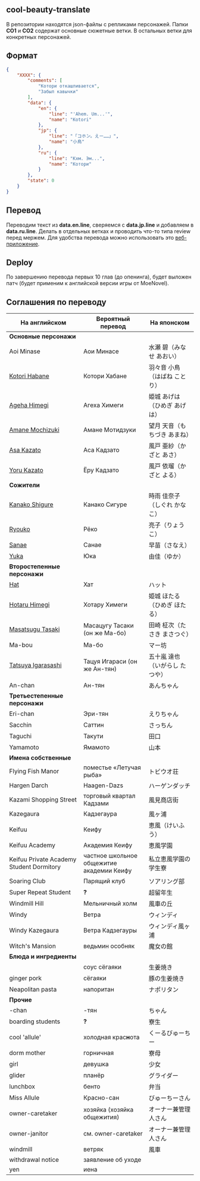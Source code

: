 ## cool-beauty-translate
В репозитории находятся json-файлы с репликами персонажей.
Папки **CO1** и **CO2** содержат основные сюжетные ветки. В остальных ветки для конкретных персонажей.

## Формат
```json
{
    "XXXX": {
        "comments": [
        	"Котори откашливается",
        	"Забыл кавычки"
        ],
        "data": {
            "en": {
                "line": "'Ahem. Um...'",
                "name": "Kotori"
            },
            "jp": {
                "line": "「コホン。えー……」",
                "name": "小鳥"
            },
            "ru": {
                "line": "Кхм. Эм...",
                "name": "Котори"
            }
        },
        "state": 0
    }
}
```

## Перевод
Переводим текст из **data.en.line**, сверяемся с **data.jp.line** и добавляем в **data.ru.line**. Делать в отдельных ветках и проводить что-то типа review перед мержем.
Для удобства перевода можно использовать это [веб-приложение](http://mongolrgata.github.io/mongolrgata-junkbox/trans-ws2json-v2/).

## Deploy
По завершению перевода первых 10 глав (до опенинга), будет выложен патч (будет применим к английской версии игры от MoeNovel).

## Соглашения по переводу
| На английском                                            | Вероятный перевод                         | На японском |
| -------------------------------------------------------- | ----------------------------------------- | ----------- |
| **Основные персонажи**                                   |                                           | |
| Aoi Minase                                               | Аои Минасе                                | 水瀬 碧（みなせ あおい） |
| [Kotori Habane](http://puu.sh/jrxc2/71c686a12f.png)      | Котори Хабане                             | 羽々音 小鳥（はばね ことり） |
| [Ageha Himegi](http://puu.sh/jrxc7/e6d6305735.png)       | Агеха Химеги                              | 姫城 あげは（ひめぎ あげは） |
| [Amane Mochizuki](http://puu.sh/jrxch/0b22c98835.png)    | Амане Мотидзуки                           | 望月 天音（もちづき あまね） |
| [Asa Kazato](http://puu.sh/jrxct/4b62c18cfd.png)         | Аса Кадзато                               | 風戸 亜紗（かざと あさ） |
| [Yoru Kazato](http://puu.sh/jrxcx/e60a68cc78.png)        | Ёру Кадзато                               | 風戸 依瑠（かざと よる） |
| **Сожители**                                             |                                           | |
| [Kanako Shigure](http://puu.sh/jrxcJ/de61ffe585.png)     | Канако Сигуре                             | 時雨 佳奈子（しぐれ かなこ） |
| [Ryouko](http://puu.sh/jrxd8/45a44ba5fe.png)             | Рёко                                      | 亮子（りょうこ） |
| [Sanae](http://puu.sh/jrxd4/a9e2338e4d.png)              | Санае                                     | 早苗（さなえ） |
| [Yuka](http://puu.sh/jrxde/d7c12046dd.png)               | Юка                                       | 由佳（ゆか） |
| **Второстепенные персонажи**                             |                                           | |
| [Hat](http://puu.sh/jrxdh/81e278893f.png)                | Хат                                       | ハット |
| [Hotaru Himegi](http://puu.sh/jrxcF/39bed8c19b.png)      | Хотару Химеги                             | 姫城 ほたる（ひめぎ ほたる） |
| [Masatsugu Tasaki](http://puu.sh/jrxcX/0dfbb06ea0.png)   | Масацугу Тасаки (он же Ма-бо)             | 田崎 柾次（たさき まさつぐ） |
| Ma-bou                                                   | Ма-бо                                     | マー坊 |
| [Tatsuya Igarasashi](http://puu.sh/jrxcS/c2110205ee.png) | Тацуя Игараси (он же Ан-тян)              | 五十嵐 達也（いがらし たつや） |
| An-chan                                                  | Ан-тян                                    | あんちゃん |
| **Третьестепенные персонажи**                            |                                           | |
| Eri-chan                                                 | Эри-тян                                   | えりちゃん |
| Sacchin                                                  | Саттин                                    | さっちん |
| Taguchi                                                  | Такути                                    | 田口 |
| Yamamoto                                                 | Ямамото                                   | 山本 |
| **Имена собственные**                                    |                                           | |
| Flying Fish Manor                                        | поместье «Летучая рыба»                   | トビウオ荘 |
| Hargen Darch                                             | Haagen-Dazs                               | ハーゲンダッチ |
| Kazami Shopping Street                                   | торговый квартал Кадзами                  | 風見商店街 |
| Kazegaura                                                | Кадзегаура                                | 風ヶ浦 |
| Keifuu                                                   | Кеифу                                     | 恵風（けいふう） |
| Keifuu Academy                                           | Академия Кеифу                            | 恵風学園 |
| Keifuu Private Academy Student Dormitory                 | частное школьное общежитие академии Кеифу | 私立恵風学園の学生寮 |
| Soaring Club                                             | Парящий клуб                              | ソアリング部 |
| Super Repeat Student                                     | **?**                                     | 超留年生 |
| Windmill Hill                                            | Мельничный холм                           | 風車の丘 |
| Windy                                                    | Ветра                                     | ウィンディ |
| Windy Kazegaura                                          | Ветра Кадзегауры                          | ウィンディ風ヶ浦 |
| Witch's Mansion                                          | ведьмин особняк                           | 魔女の館 |
| **Блюда и ингредиенты**                                  |                                           | |
|                                                          | соус сёгаяки                              | 生姜焼き |
| ginger pork                                              | сёгаяки                                   | 豚の生姜焼き |
| Neapolitan pasta                                         | напоритан                                 | ナポリタン |
| **Прочие**                                               |                                           | |
| -chan                                                    | -тян                                      | ちゃん |
| boarding students                                        | **?**                                     | 寮生 |
| cool 'allule'                                            | холодная крас**н**ота                     | くーるびゅーちー |
| dorm mother                                              | горничная                                 | 寮母 |
| girl                                                     | девушка                                   | 少女 |
| glider                                                   | планёр                                    | グライダー |
| lunchbox                                                 | бенто                                     | 弁当 |
| Miss Allule                                              | Красно-сан                                | びゅーちーさん |
| owner-caretaker                                          | хозяйка (хозяйка общежития)               | オーナー兼管理人さん |
| owner-janitor                                            | см. owner-caretaker                       | オーナー兼管理人さん |
| windmill                                                 | ветряк                                    | 風車 |
| withdrawal notice                                        | заявление об уходе                        | |
| yen                                                      | иена                                      | |
